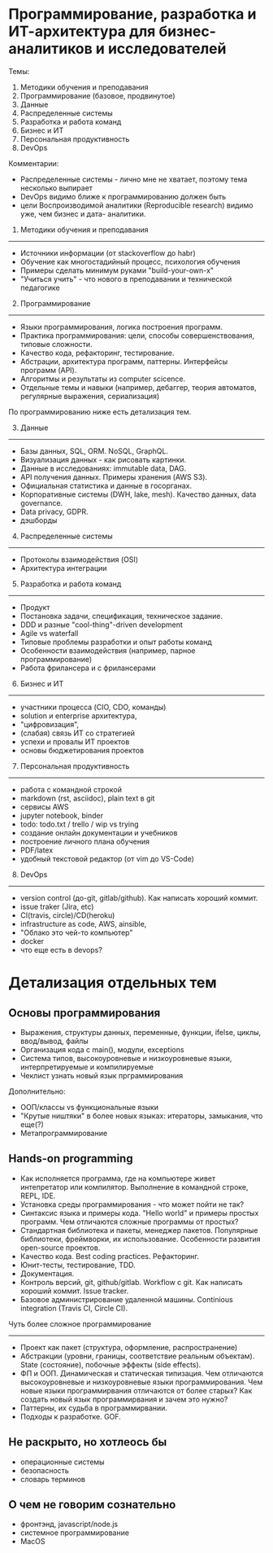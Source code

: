 # Программирование, разработка и ИТ-архитектура для бизнес-аналитиков и исследователей 


Темы: 

1. Методики обучения и преподавания
2. Программирование (базовое, продвинутое)
3. Данные
4. Распределенные системы
5. Разработка и работа команд
6. Бизнес и ИТ
7. Персональная продуктивность
8. DevOps

Комментарии: 

- Распределенные системы - лично мне не
  хватает, поэтому тема несколько выпирает
- DevOps видимо ближе к программированию 
  должен быть
- цели Воспроизводимой аналитики (Reproducible research) видимо уже, чем бизнес и дата- аналитики. 


1. Методики обучения и преподавания
-----------------------------------

- Источники информации (от stackoverflow до habr)
- Обучение как многостадийный процесс, психология обучения
- Примеры сделать минимум руками "build-your-own-x"
- "Учиться учить" - что нового в преподавании и технической педагогике

2. Программирование
-------------------

- Языки программирования, логика построения программ. 
- Практика программирования: цели, способы совершенствования, типовые сложности.
- Качество кода, рефакторинг, тестирование. 
- Абстрации, архитектура программ, паттерны. Интерфейсы программ (API).
- Алгоритмы и результаты из computer scicence.
- Отдельные темы и навыки (например, дебаггер, теория автоматов, регулярные выражения, сериализация)

По программированию ниже есть детализация тем. 

3. Данные
---------

- Базы данных, SQL, ORM. NoSQL, GraphQL.
- Визуализация данных - как рисовать картинки.
- Данные в исследованиях: immutable data, DAG.
- АPI получения данных. Примеры хранения (AWS S3). 
- Oфициальная статистика и данные в госорганах.
- Корпоративные системы (DWH, lake, mesh). Качество данных, data governance.
- Data privacy, GDPR.
- дэшборды


4. Распределенные системы
--------------------------

- Протоколы взаимодействия (OSI)
- Архитектура интеграции

5. Разработка и работа команд
----------------------------- 

- Продукт
- Постановка задачи, спецификация, техническое задание.
- DDD и разные "cool-thing"-driven development
- Agile vs waterfall
- Типовые проблемы разработки и опыт работы команд
- Особенности взаимодействия (например, парное программирование)
- Работа фрилансера и с фрилансерами


6. Бизнес и ИТ
--------------

- участники процесса (CIO, CDO, команды)
- solution и enterprise архитектура, 
- "цифровизация",
- (слабая) связь ИТ со стратегией
- успехи и провалы ИТ проектов
- основы бюджетирования проектов

7. Персональная продуктивность
-----------------------------

- работа с командной строкой
- markdown (rst, asciidoc), plain text в git
- сервисы AWS
- jupyter notebook, binder
- todo: todo.txt / trello / wip vs trying
- создание онлайн документации и учебников
- построение личного плана обучения
- PDF/latex
- удобный текстовой редактор (oт vim до VS-Code) 

8. DevOps
----------

- version control (до-git, gitlab/github). Как написать хороший коммит.
- issue traker (Jira, etc)
- CI(travis, circle)/CD(heroku)
- infrastructure as code, AWS, ainsible, 
- "Облако это чей-то компьютер"
- docker
- что еще есть в devops?

# Детализация отдельных тем

Основы программирования
-----------------------

- Выражения, структуры данных, переменные, функции, ifelse, циклы, ввод/вывод, файлы
- Организация кода c main(), модули, exceptions
- Система типов, высокоуровневые и низкоуровневые языки, интерпретируемые и компилируемые
- Чеклист узнать новый язык прграммирования

Дополнительно: 

- OOП/классы vs функциональные языки
- "Крутые ништяки" в более новых языках: итераторы, замыкания, что еще(?)
- Метапрограммирование

Hands-on programming
--------------------

- Как исполняется программа, где на компьютере живет интепретатор или компилятор. Выполнение в командной строке, REPL, IDE. 
- Установка среды программирования - что может пойти не так? 
- Синтаксис языка и примеры кода. "Hello world" и примеры простых программ. Чем отличаются сложные программы от простых?
- Стандартная библиотека и пакеты, менеджер пакетов. Популярные библиотеки, фреймворки, их использование. Особенности развития open-source проектов.
- Качество кода. Best coding practices. Рефакторинг.
- Юнит-тесты, тестирование, TDD.
- Документация.
- Контроль версий, git, github/gitlab. Workflow c git. Как написать хороший коммит. Issue tracker. 
- Базовое администрирование удаленной машины. Continious integration (Travis CI, Circle CI).

Чуть более сложное программирование
--------------- --------------------

- Проект как пакет (структура, оформление, распространение)
- Абстракции (уровни, границы, соответствие реальным объектам). State (состояние), побочные эффекты (side effects).
- ФП и ООП. Динамическая и статическая типизация. Чем отличаются высокоуровневые и низкоуровневые языки программирования. Чем новые языки программирвания отличаются от более старых? Как создать новый язык программирвания и зачем это нужно?  
- Паттерны, их судьба в программирвании. 
- Подходы к разработке. GOF.

Не раскрыто, но хотлеось бы 
----------------------------

- операционные системы
- безопасность
- словарь терминов

О чем не говорим сознательно
----------------------------

- фронтэнд, javascript/node.js
- системное программирование
- MacOS

<!--

https://devguide.python.org/gitbootcamp/

-->
